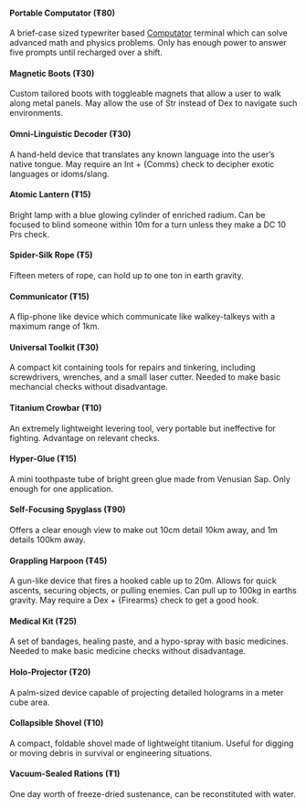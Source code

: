 #### Portable Computator (₮80)
A brief-case sized typewriter based [Computator](Technology#Computators) terminal which can solve advanced math and physics problems. Only has enough power to answer five prompts until recharged over a shift.
#### Magnetic Boots (₮30)
Custom tailored boots with toggleable magnets that allow a user to walk along metal panels. May allow the use of Str instead of Dex to navigate such environments.
#### Omni-Linguistic Decoder (₮30)
A hand-held device that translates any known language into the user’s native tongue. May require an Int + {Comms} check to decipher exotic languages or idoms/slang.
#### Atomic Lantern (₮15)
Bright lamp with a blue glowing cylinder of enriched radium. Can be focused to blind someone within 10m for a turn unless they make a DC 10 Prs check.
#### Spider-Silk Rope (₮5)
Fifteen meters of rope, can hold up to one ton in earth gravity.
#### Communicator (₮15)
A flip-phone like device which communicate like walkey-talkeys with a maximum range of 1km.
#### Universal Toolkit (₮30)
A compact kit containing tools for repairs and tinkering, including screwdrivers, wrenches, and a small laser cutter. Needed to make basic mechancial checks without disadvantage.
#### Titanium Crowbar (₮10)
An extremely lightweight levering tool, very portable but ineffective for fighting. Advantage on relevant checks.
#### Hyper-Glue (₮15)
A mini toothpaste tube of bright green glue made from Venusian Sap. Only enough for one application.
#### Self-Focusing Spyglass (₮90)
Offers a clear enough view to make out 10cm detail 10km away, and 1m details 100km away.
#### Grappling Harpoon (₮45)
A gun-like device that fires a hooked cable up to 20m. Allows for quick ascents, securing objects, or pulling enemies. Can pull up to 100kg in earths gravity. May require a Dex + {Firearms} check to get a good hook.
#### Medical Kit (₮25)
A set of bandages, healing paste, and a hypo-spray with basic medicines. Needed to make basic medicine checks without disadvantage.
#### Holo-Projector (₮20)
A palm-sized device capable of projecting detailed holograms in a meter cube area.
#### Collapsible Shovel (₮10)
A compact, foldable shovel made of lightweight titanium. Useful for digging or moving debris in survival or engineering situations.
#### Vacuum-Sealed Rations (₮1)
One day worth of freeze-dried sustenance, can be reconstituted with water.